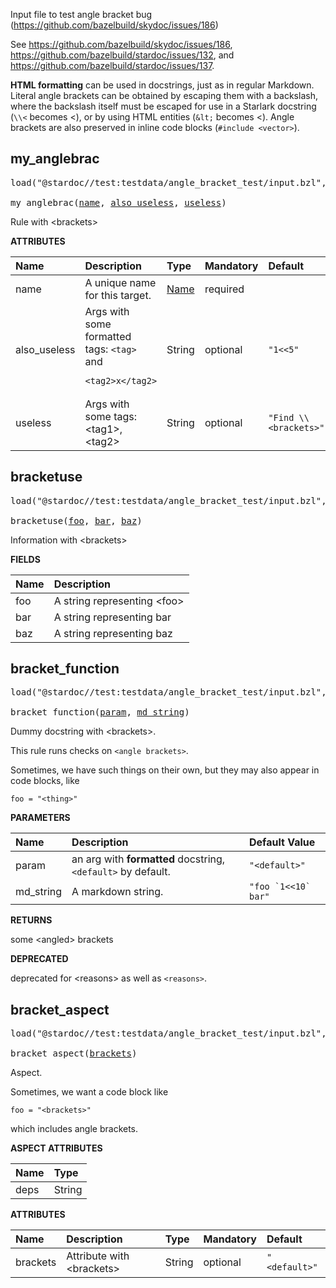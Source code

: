 <!-- Generated with Stardoc: http://skydoc.bazel.build -->

Input file to test angle bracket bug (https://github.com/bazelbuild/skydoc/issues/186)

See https://github.com/bazelbuild/skydoc/issues/186,
https://github.com/bazelbuild/stardoc/issues/132,
and https://github.com/bazelbuild/stardoc/issues/137.

<b>HTML formatting</b> can be used in docstrings, just as in regular Markdown.
Literal angle brackets can be obtained by escaping them with a backslash, where
the backslash itself must be escaped for use in a Starlark docstring
(`\\<` becomes \<), or by using HTML entities (`&lt;` becomes &lt;).
Angle brackets are also preserved in inline code blocks (`#include <vector>`).

<a id="my_anglebrac"></a>

## my_anglebrac

<pre>
load("@stardoc//test:testdata/angle_bracket_test/input.bzl", "my_anglebrac")

my_anglebrac(<a href="#my_anglebrac-name">name</a>, <a href="#my_anglebrac-also_useless">also_useless</a>, <a href="#my_anglebrac-useless">useless</a>)
</pre>

Rule with \<brackets>

**ATTRIBUTES**


| Name  | Description | Type | Mandatory | Default |
| :------------- | :------------- | :------------- | :------------- | :------------- |
| <a id="my_anglebrac-name"></a>name |  A unique name for this target.   | <a href="https://bazel.build/concepts/labels#target-names">Name</a> | required |  |
| <a id="my_anglebrac-also_useless"></a>also_useless |  Args with some formatted tags: `<tag>` and <pre><code class="language-xml">&lt;tag2&gt;x&lt;/tag2&gt;</code></pre>   | String | optional |  `"1<<5"`  |
| <a id="my_anglebrac-useless"></a>useless |  Args with some tags: \<tag1>, \<tag2>   | String | optional |  `"Find \\<brackets>"`  |


<a id="bracketuse"></a>

## bracketuse

<pre>
load("@stardoc//test:testdata/angle_bracket_test/input.bzl", "bracketuse")

bracketuse(<a href="#bracketuse-foo">foo</a>, <a href="#bracketuse-bar">bar</a>, <a href="#bracketuse-baz">baz</a>)
</pre>

Information with \<brackets>

**FIELDS**

| Name  | Description |
| :------------- | :------------- |
| <a id="bracketuse-foo"></a>foo |  A string representing \<foo>    |
| <a id="bracketuse-bar"></a>bar |  A string representing bar    |
| <a id="bracketuse-baz"></a>baz |  A string representing baz    |


<a id="bracket_function"></a>

## bracket_function

<pre>
load("@stardoc//test:testdata/angle_bracket_test/input.bzl", "bracket_function")

bracket_function(<a href="#bracket_function-param">param</a>, <a href="#bracket_function-md_string">md_string</a>)
</pre>

Dummy docstring with \<brackets>.

This rule runs checks on `<angle brackets>`.

Sometimes, we have such things on their own, but they may
also appear in code blocks, like

```starlark
foo = "<thing>"
```


**PARAMETERS**


| Name  | Description | Default Value |
| :------------- | :------------- | :------------- |
| <a id="bracket_function-param"></a>param |  an arg with **formatted** docstring, `<default>` by default.   |  `"<default>"` |
| <a id="bracket_function-md_string"></a>md_string |  A markdown string.   |  ``"foo `1<<10` bar"`` |

**RETURNS**

some \<angled> brackets

**DEPRECATED**

deprecated for \<reasons> as well as `<reasons>`.


<a id="bracket_aspect"></a>

## bracket_aspect

<pre>
load("@stardoc//test:testdata/angle_bracket_test/input.bzl", "bracket_aspect")

bracket_aspect(<a href="#bracket_aspect-brackets">brackets</a>)
</pre>

Aspect.

Sometimes, we want a code block like
```starlark
foo = "<brackets>"
```
which includes angle brackets.

**ASPECT ATTRIBUTES**


| Name | Type |
| :------------- | :------------- |
| deps| String |


**ATTRIBUTES**


| Name  | Description | Type | Mandatory | Default |
| :------------- | :------------- | :------------- | :------------- | :------------- |
| <a id="bracket_aspect-brackets"></a>brackets |  Attribute with \<brackets>   | String | optional |  `"<default>"`  |


